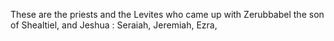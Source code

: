 These are the priests and the Levites who came up with Zerubbabel the son of Shealtiel, and Jeshua : Seraiah, Jeremiah, Ezra,

